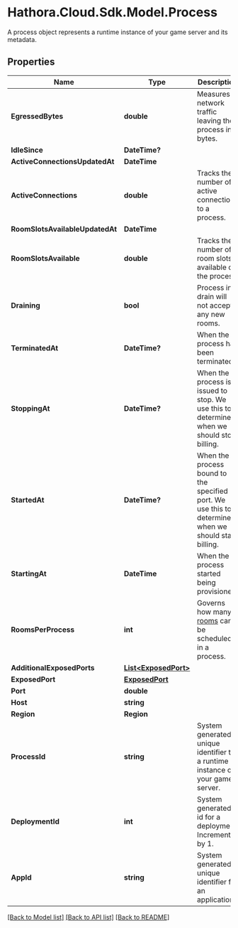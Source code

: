 # Hathora.Cloud.Sdk.Model.Process
A process object represents a runtime instance of your game server and its metadata.

## Properties

Name | Type | Description | Notes
------------ | ------------- | ------------- | -------------
**EgressedBytes** | **double** | Measures network traffic leaving the process in bytes. | 
**IdleSince** | **DateTime?** |  | 
**ActiveConnectionsUpdatedAt** | **DateTime** |  | 
**ActiveConnections** | **double** | Tracks the number of active connections to a process. | 
**RoomSlotsAvailableUpdatedAt** | **DateTime** |  | 
**RoomSlotsAvailable** | **double** | Tracks the number of room slots available on the process. | 
**Draining** | **bool** | Process in drain will not accept any new rooms. | 
**TerminatedAt** | **DateTime?** | When the process has been terminated. | 
**StoppingAt** | **DateTime?** | When the process is issued to stop. We use this to determine when we should stop billing. | 
**StartedAt** | **DateTime?** | When the process bound to the specified port. We use this to determine when we should start billing. | 
**StartingAt** | **DateTime** | When the process started being provisioned. | 
**RoomsPerProcess** | **int** | Governs how many [rooms](https://hathora.dev/docs/concepts/hathora-entities#room) can be scheduled in a process. | 
**AdditionalExposedPorts** | [**List&lt;ExposedPort&gt;**](ExposedPort.md) |  | 
**ExposedPort** | [**ExposedPort**](ExposedPort.md) |  | [optional] 
**Port** | **double** |  | 
**Host** | **string** |  | 
**Region** | **Region** |  | 
**ProcessId** | **string** | System generated unique identifier to a runtime instance of your game server. | 
**DeploymentId** | **int** | System generated id for a deployment. Increments by 1. | 
**AppId** | **string** | System generated unique identifier for an application. | 

[[Back to Model list]](../README.md#documentation-for-models) [[Back to API list]](../README.md#documentation-for-api-endpoints) [[Back to README]](../README.md)

